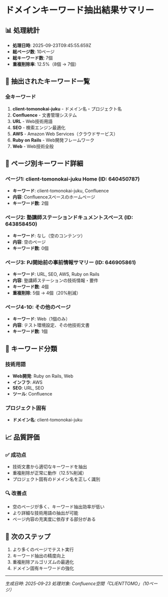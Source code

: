# ドメインキーワード抽出結果サマリー

## 📊 処理統計
- **処理日時**: 2025-09-23T09:45:55.659Z
- **総ページ数**: 10ページ
- **総キーワード数**: 7個
- **重複削除率**: 12.5%（8個 → 7個）

## 🔑 抽出されたキーワード一覧

### 全キーワード
1. **client-tomonokai-juku** - ドメイン名・プロジェクト名
2. **Confluence** - 文書管理システム
3. **URL** - Web技術用語
4. **SEO** - 検索エンジン最適化
5. **AWS** - Amazon Web Services（クラウドサービス）
6. **Ruby on Rails** - Web開発フレームワーク
7. **Web** - Web技術全般

## 📄 ページ別キーワード詳細

### ページ1: client-tomonokai-juku Home (ID: 640450787)
- **キーワード**: client-tomonokai-juku, Confluence
- **内容**: Confluenceスペースのホームページ
- **キーワード数**: 2個

### ページ2: 塾講師ステーションドキュメントスペース (ID: 643858450)
- **キーワード**: なし（空のコンテンツ）
- **内容**: 空のページ
- **キーワード数**: 0個

### ページ3: PJ開始前の事前情報サマリー (ID: 646905861)
- **キーワード**: URL, SEO, AWS, Ruby on Rails
- **内容**: 塾講師ステーションの技術情報・要件
- **キーワード数**: 4個
- **重複削除**: 5個 → 4個（20%削減）

### ページ4-10: その他のページ
- **キーワード**: Web（1個のみ）
- **内容**: テスト環境設定、その他技術文書
- **キーワード数**: 1個

## 🎯 キーワード分類

### 技術用語
- **Web開発**: Ruby on Rails, Web
- **インフラ**: AWS
- **SEO**: URL, SEO
- **ツール**: Confluence

### プロジェクト固有
- **ドメイン名**: client-tomonokai-juku

## 📈 品質評価

### ✅ 成功点
- 技術文書から適切なキーワードを抽出
- 重複削除が正常に動作（12.5%削減）
- プロジェクト固有のドメイン名を正しく識別

### 🔍 改善点
- 空のページが多く、キーワード抽出効率が低い
- より詳細な技術用語の抽出が可能
- ページ内容の充実度に依存する部分がある

## 🚀 次のステップ
1. より多くのページでテスト実行
2. キーワード抽出の精度向上
3. 重複削除アルゴリズムの最適化
4. ドメイン固有キーワードの強化

---
*生成日時: 2025-09-23*
*処理対象: Confluence空間「CLIENTTOMO」（10ページ）*
